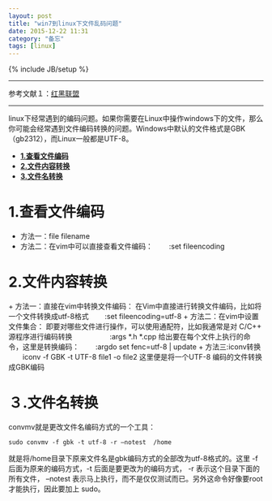 ```yaml
---
layout: post
title: "win7到linux下文件乱码问题"
date: 2015-12-22 11:31
category: "备忘"
tags: [linux]
---
```

{% include JB/setup %}

---

参考文献１：[红黑联盟](http://www.2cto.com/os/201211/167958.html)

---

linux下经常遇到的编码问题。如果你需要在Linux中操作windows下的文件，那么你可能会经常遇到文件编码转换的问题。Windows中默认的文件格式是GBK（gb2312），而Linux一般都是UTF-8。

* [**1.查看文件编码**](#1)  
* [**2.文件内容转换**](#2)
* [**3.文件名转换**](#3)


<h1 id="1">1.查看文件编码</h1>

+ 方法一：file filename
+ 方法二：在vim中可以直接查看文件编码：
　　:set fileencoding



<h1 id="2">2.文件内容转换</h1>
+ 方法一：直接在vim中转换文件编码：
在Vim中直接进行转换文件编码，比如将一个文件转换成utf-8格式
　　:set fileencoding=utf-8
+ 方法二：在vim中设置文件集合：
 即要对哪些文件进行操作，可以使用通配符，比如我通常是对 C/C++ 源程序进行编码转换　　　
　　:args *.h *.cpp
给出要在每个文件上执行的命令，这里是转换编码：
　　:argdo set fenc=utf-8 | update
+ 方法三:iconv转换
　　iconv -f GBK -t UTF-8 file1 -o file2
这里便是将一个UTF-8 编码的文件转换成GBK编码




<h1 id="３">３.文件名转换</h1>

convmv就是更改文件名编码方式的一个工具：

	sudo convmv -f gbk -t utf-8 -r –notest  /home 

就是将/home目录下原来文件名是gbk编码方式的全部改为utf-8格式的。这里 -f  后面为原来的编码方式，-t 后面是要更改为的编码方式， -r 表示这个目录下面的所有文件， –notest 表示马上执行，而不是仅仅测试而已。另外这命令好像要root才能执行，因此要加上 sudo。
